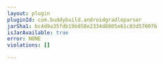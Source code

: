 ```yaml
---
layout: plugin
pluginId: com.buddybuild.androidgradleparser
jarSha1: bc4d9a35fdb19b858e2334d8005e61c03d570976
isJarAvailable: true
error: NONE
violations: []

---
```

